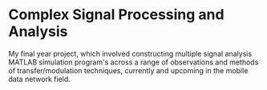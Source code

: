 # Complex Signal Processing and Analysis
My final year project, which involved constructing multiple signal analysis MATLAB simulation program's across a range of observations and methods of transfer/modulation techniques, currently and upcoming in the mobile data network field.
